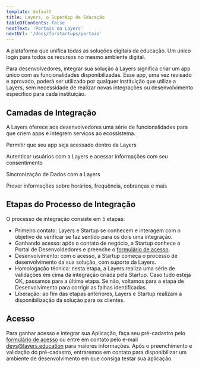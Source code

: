 ```yaml
---
template: default
title: Layers, o SuperApp da Educação
tableOfContents: false
nextText: 'Portais na Layers'
nextUrl: '/docs/forstartups/portais'
---
```


A plataforma que unifica todas as soluções digitais da educação. Um único login para todos os recursos no mesmo ambiente digital.

Para desenvolvedores, integrar sua solução à Layers significa criar um app único com as funcionalidades disponibilizadas. Esse app, uma vez revisado e aprovado, poderá ser utilizado por qualquer instituição que utilize a Layers, sem necessidade de realizar novas integrações ou desenvolvimento específico para cada instituição.

## Camadas de Integração

A Layers oferece aos desenvolvedores uma série de funcionalidades para que criem apps e integrem serviços ao ecossistema.

<docs-cards>
  <docs-card header="Layers Portal" href="/docs/forstartups/portais" icon="/docs/assets/icons/Portais.svg">
    <p>Permitir que seu app seja acessado dentro da Layers</p>
  </docs-card>

  <docs-card header="Layers SSO" href="/docs/forstartups/sso" icon="/docs/assets/icons/Logar com Layers.svg">
    <p>Autenticar usuários com a Layers e acessar informações com seu consentimento</p>
  </docs-card>
  
  <docs-card header="Layers Data Sync" href="/docs/forstartups/sincronizacao-de-dados" icon="/docs/assets/icons/Data.svg">
    <p>Sincronização de Dados com a Layers</p>
  </docs-card>
  
  <docs-card header="Layers API Hub" href="/docs/forstartups/api" icon="/docs/assets/icons/Hub.svg">
    <p>Prover informações sobre horários, frequência, cobranças e mais</p>
  </docs-card>  
</docs-cards>

## Etapas do Processo de Integração

<docs-zoomable-image href="https://cdn.layers.digital/demo-developers/uploads/a2ce8aea-fed6-4ce8-b525-5da9d2fadfe5/Fluxo-Startups-Bonitinho.png"></docs-zoomable-image>

O processo de integração consiste em 5 etapas:
- Primeiro contato: Layers e Startup se conhecem e interagem com o objetivo de verificar se faz sentido para os dois uma integração.
- Ganhando acesso: após o contato de negócio, a Startup conhece o Portal de Desenvoldedores e preenche o [formulário de acesso](/docs/register).
- Desenvolvimento: com o acesso, a Startup começa o processo de desenvolvimento da sua solução, com suporte da Layers.
- Homologação técnica: nesta etapa, a Layers realiza uma série de validações em cima da integração criada pela Startup. Caso tudo esteja OK, passamos para a última etapa. Se não, voltamos para a etapa de Desenvolvimento para corrigir as falhas identificadas.
- Liberação: ao fim das etapas anteriores, Layers e Startup realizam a disponibilização da solução para os clientes.

## Acesso

Para ganhar acesso e integrar sua Aplicação, faça seu pré-cadastro pelo [formulário de acesso](/docs/register) ou entre em contato pelo e-mail <a target="_self" href="mailto:devs@layers.education">devs@layers.education</a> para maiores informações. Após o preenchimento e validação do pré-cadastro, entraremos em contato para disponibilizar um ambiente de desenvolvimento em que consiga testar sua aplicação.
